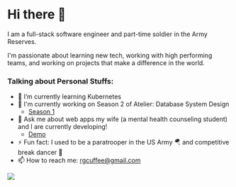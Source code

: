 # Hi there 👋

 I am a full-stack software engineer and part-time soldier in the Army Reserves.
 
 I'm passionate about learning new tech, working with high performing teams, and working on projects that make a difference in the world.
 
 ### Talking about Personal Stuffs:
 - 🔭 I’m currently learning Kubernetes 
 - 🔨 I'm currently working on Season 2 of Atelier: Database System Design
   - [Season 1](https://github.com/alex-richard-alisha/sdc-product-overview)
 - 💬 Ask me about web apps my wife (a mental health counseling student) and I are currently developing! 
   - [Demo](https://xremdr.com)
 - ⚡ Fun fact: I used to be a paratrooper in the US Army 🪂 and competitive break dancer 🕺
 - 📫 How to reach me: rgcuffee@gmail.com
 <a href="https://www.linkedin.com/in/richard-cuffee-0b0b6962/">
 <img src="https://img.shields.io/badge/LinkedIn-0077B5?style=for-the-badge&logo=linkedin&logoColor=white" />

 
<!--
**rgcuffee/rgcuffee** is a ✨ _special_ ✨ repository because its `README.md` (this file) appears on your GitHub profile.

Here are some ideas to get you started:

- 🔭 I’m currently working on ...
- 🌱 I’m currently learning ...
- 👯 I’m looking to collaborate on ...
- 🤔 I’m looking for help with ...
- 💬 Ask me about ...
- 📫 How to reach me: ...
- 😄 Pronouns: ...
- ⚡ Fun fact: ...
-->
